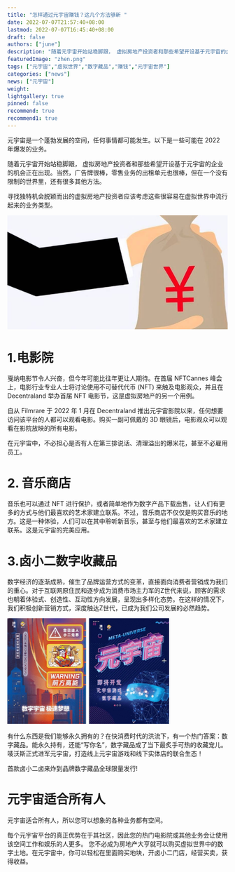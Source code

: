 ```yaml
---
title: "怎样通过元宇宙赚钱？这几个方法够新 "
date: 2022-07-07T21:57:40+08:00
lastmod: 2022-07-07T16:45:40+08:00
draft: false
authors: ["june"]
description: "随着元宇宙开始站稳脚跟， 虚拟房地产投资者和那些希望开设基于元宇宙的企业的机会正在出现。当然，广告牌很棒，零售业务的出租单元也很棒，但在一个没有限制的世界里，还有很多其他方法。"
featuredImage: "zhen.png"
tags: ["元宇宙","虚拟世界","数字藏品","赚钱","元宇宙世界"]
categories: ["news"]
news: ["元宇宙"]
weight: 
lightgallery: true
pinned: false
recommend: true
recommend1: true
---
```




元宇宙是一个蓬勃发展的空间，任何事情都可能发生。以下是一些可能在 2022 年爆发的业务。

随着元宇宙开始站稳脚跟， 虚拟房地产投资者和那些希望开设基于元宇宙的企业的机会正在出现。当然，广告牌很棒，零售业务的出租单元也很棒，但在一个没有限制的世界里，还有很多其他方法。

寻找独特机会脱颖而出的虚拟房地产投资者应该考虑这些很容易在虚拟世界中流行起来的业务类型。

![元宇宙挣钱](zhen.png)



# 1.电影院

戛纳电影节令人兴奋，但今年可能比往年更让人期待。在首届 NFTCannes 峰会上，电影行业专业人士将讨论使用不可替代代币 (NFT) 来触及电影观众，并且在 Decentraland 举办首届 NFT 电影节，这是虚拟房地产的另一个用例。

自从 Filmrare 于 2022 年 1 月在 Decentraland 推出元宇宙影院以来，任何想要访问该平台的人都可以观看电影。购买一副可佩戴的 3D 眼镜后，电影观众可以观看在影院放映的所有电影。

在元宇宙中，不必担心是否有人在第三排说话、清理溢出的爆米花，甚至不必雇用员工。



# 2. 音乐商店

音乐也可以通过 NFT 进行保护，或者简单地作为数字产品下载出售，让人们有更多的方式与他们最喜欢的艺术家建立联系。不过，音乐商店不仅仅是购买音乐的地方。这是一种体验，人们可以在其中聆听新音乐，甚至与他们最喜欢的艺术家建立联系。这是元宇宙的完美应用。



# 3.卤小二数字收藏品

数字经济的逐渐成熟，催生了品牌运营方式的变革，直接面向消费者营销成为我们的重心。对于互联网原住民和逐步成为消费市场主力军的Z世代来说，顾客的需求也朝着体验式、创造性、互动性方向发展，呈现出多样化态势。在这样的情况下，我们积极创新营销方式，深度触达Z世代，已成为我们公司发展的必然趋势。

![数字收藏品](han.png)



有什么东西是我们能够永久拥有的？在快消费时代的洪流下，有一个热门答案：数字藏品。能永久持有，还能“写你名”，数字藏品成了当下最炙手可热的收藏宠儿。唛沃斯正式进军元宇宙，打造线上元宇宙游戏和线下实体店的联合生态！

首款卤小二卤来炸到品牌数字藏品全球限量发行!



# 元宇宙适合所有人

元宇宙适合所有人，所以您可以想象的各种业务都有空间。

每个元宇宙平台的真正优势在于其社区，因此您的热门电影院或其他业务会让使用该空间工作和娱乐的人更多。 您不必成为房地产大亨就可以购买虚拟世界中的数字土地。在元宇宙中，你可以轻松在里面购买地块，开卤小二门店，经营买卖，获得收益。